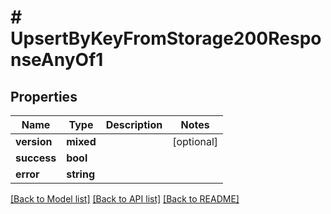 # # UpsertByKeyFromStorage200ResponseAnyOf1

## Properties

Name | Type | Description | Notes
------------ | ------------- | ------------- | -------------
**version** | **mixed** |  | [optional]
**success** | **bool** |  |
**error** | **string** |  |

[[Back to Model list]](../../README.md#models) [[Back to API list]](../../README.md#endpoints) [[Back to README]](../../README.md)
